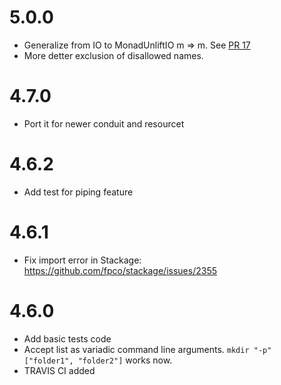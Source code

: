 # 5.0.0

* Generalize from IO to MonadUnliftIO m => m. See [PR 17](https://github.com/psibi/shell-conduit/pull/17)
* More detter exclusion of disallowed names.

# 4.7.0

* Port it for newer conduit and resourcet

# 4.6.2

* Add test for piping feature

# 4.6.1

* Fix import error in Stackage: https://github.com/fpco/stackage/issues/2355

# 4.6.0

* Add basic tests code
* Accept list as variadic command line arguments.
  `mkdir "-p" ["folder1", "folder2"]` works now.
* TRAVIS CI added
